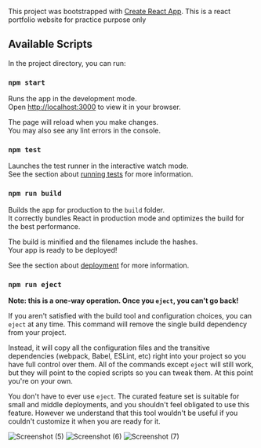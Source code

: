 

This project was bootstrapped with [Create React App](https://github.com/facebook/create-react-app).
This is a react portfolio website for practice purpose only
## Available Scripts

In the project directory, you can run:

### `npm start`

Runs the app in the development mode.\
Open [http://localhost:3000](http://localhost:3000) to view it in your browser.

The page will reload when you make changes.\
You may also see any lint errors in the console.

### `npm test`

Launches the test runner in the interactive watch mode.\
See the section about [running tests](https://facebook.github.io/create-react-app/docs/running-tests) for more information.

### `npm run build`

Builds the app for production to the `build` folder.\
It correctly bundles React in production mode and optimizes the build for the best performance.

The build is minified and the filenames include the hashes.\
Your app is ready to be deployed!

See the section about [deployment](https://facebook.github.io/create-react-app/docs/deployment) for more information.

### `npm run eject`

**Note: this is a one-way operation. Once you `eject`, you can't go back!**

If you aren't satisfied with the build tool and configuration choices, you can `eject` at any time. This command will remove the single build dependency from your project.

Instead, it will copy all the configuration files and the transitive dependencies (webpack, Babel, ESLint, etc) right into your project so you have full control over them. All of the commands except `eject` will still work, but they will point to the copied scripts so you can tweak them. At this point you're on your own.

You don't have to ever use `eject`. The curated feature set is suitable for small and middle deployments, and you shouldn't feel obligated to use this feature. However we understand that this tool wouldn't be useful if you couldn't customize it when you are ready for it.

![Screenshot (5)](https://user-images.githubusercontent.com/53581155/160200911-55dd48bb-53f0-4dd2-b9cf-ec2396050486.png)
![Screenshot (6)](https://user-images.githubusercontent.com/53581155/160200977-17a88666-015e-44b2-bd26-dbce9d03d5cf.png)
![Screenshot (7)](https://user-images.githubusercontent.com/53581155/160201062-3ccc4583-67d8-454b-9cd3-018f38c00f29.png)

